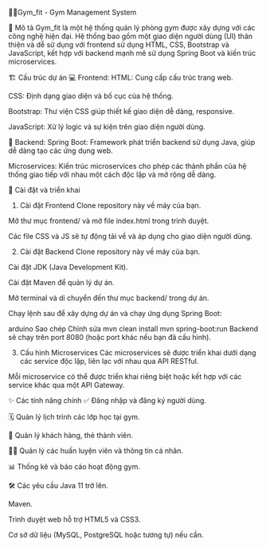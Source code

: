 🏋️‍♂️Gym_fit - Gym Management System


📜 Mô tả
Gym_fit là một hệ thống quản lý phòng gym được xây dựng với các công nghệ hiện đại. Hệ thống bao gồm một giao diện người dùng (UI) thân thiện và dễ sử dụng với frontend sử dụng HTML, CSS, Bootstrap và JavaScript, kết hợp với backend mạnh mẽ sử dụng Spring Boot và kiến trúc microservices.

🏗️ Cấu trúc dự án
💻 Frontend:
HTML: Cung cấp cấu trúc trang web.

CSS: Định dạng giao diện và bố cục của hệ thống.

Bootstrap: Thư viện CSS giúp thiết kế giao diện dễ dàng, responsive.

JavaScript: Xử lý logic và sự kiện trên giao diện người dùng.

🔧 Backend:
Spring Boot: Framework phát triển backend sử dụng Java, giúp dễ dàng tạo các ứng dụng web.

Microservices: Kiến trúc microservices cho phép các thành phần của hệ thống giao tiếp với nhau một cách độc lập và mở rộng dễ dàng.

🔨 Cài đặt và triển khai
1. Cài đặt Frontend
Clone repository này về máy của bạn.

Mở thư mục frontend/ và mở file index.html trong trình duyệt.

Các file CSS và JS sẽ tự động tải về và áp dụng cho giao diện người dùng.

2. Cài đặt Backend
Clone repository này về máy của bạn.

Cài đặt JDK (Java Development Kit).

Cài đặt Maven để quản lý dự án.

Mở terminal và di chuyển đến thư mục backend/ trong dự án.

Chạy lệnh sau để xây dựng dự án và chạy ứng dụng Spring Boot:

arduino
Sao chép
Chỉnh sửa
mvn clean install
mvn spring-boot:run
Backend sẽ chạy trên port 8080 (hoặc port khác nếu bạn đã cấu hình).

3. Cấu hình Microservices
Các microservices sẽ được triển khai dưới dạng các service độc lập, liên lạc với nhau qua API RESTful.

Mỗi microservice có thể được triển khai riêng biệt hoặc kết hợp với các service khác qua một API Gateway.

✨ Các tính năng chính
✅ Đăng nhập và đăng ký người dùng.

🗓️ Quản lý lịch trình các lớp học tại gym.

🏅 Quản lý khách hàng, thẻ thành viên.

🧑‍🏫 Quản lý các huấn luyện viên và thông tin cá nhân.

📊 Thống kê và báo cáo hoạt động gym.

🛠️ Các yêu cầu
Java 11 trở lên.

Maven.

Trình duyệt web hỗ trợ HTML5 và CSS3.

Cơ sở dữ liệu (MySQL, PostgreSQL hoặc tương tự) nếu cần.
